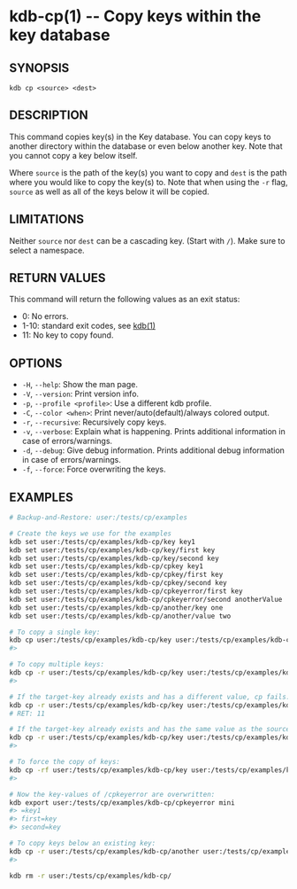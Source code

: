 # kdb-cp(1) -- Copy keys within the key database

## SYNOPSIS

`kdb cp <source> <dest>`

## DESCRIPTION

This command copies key(s) in the Key database.
You can copy keys to another directory within the database or even below another key.
Note that you cannot copy a key below itself.

Where `source` is the path of the key(s) you want to copy and `dest` is the path where you would like to copy the key(s) to.
Note that when using the `-r` flag, `source` as well as all of the keys below it will be copied.

## LIMITATIONS

Neither `source` nor `dest` can be a cascading key.
(Start with `/`).
Make sure to select a namespace.

## RETURN VALUES

This command will return the following values as an exit status:

- 0:
  No errors.
- 1-10:
  standard exit codes, see [kdb(1)](kdb.md)
- 11:
  No key to copy found.

## OPTIONS

- `-H`, `--help`:
  Show the man page.
- `-V`, `--version`:
  Print version info.
- `-p`, `--profile <profile>`:
  Use a different kdb profile.
- `-C`, `--color <when>`:
  Print never/auto(default)/always colored output.
- `-r`, `--recursive`:
  Recursively copy keys.
- `-v`, `--verbose`:
  Explain what is happening. Prints additional information in case of errors/warnings.
- `-d`, `--debug`:
  Give debug information. Prints additional debug information in case of errors/warnings.
- `-f`, `--force`:
  Force overwriting the keys.

## EXAMPLES

```sh
# Backup-and-Restore: user:/tests/cp/examples

# Create the keys we use for the examples
kdb set user:/tests/cp/examples/kdb-cp/key key1
kdb set user:/tests/cp/examples/kdb-cp/key/first key
kdb set user:/tests/cp/examples/kdb-cp/key/second key
kdb set user:/tests/cp/examples/kdb-cp/cpkey key1
kdb set user:/tests/cp/examples/kdb-cp/cpkey/first key
kdb set user:/tests/cp/examples/kdb-cp/cpkey/second key
kdb set user:/tests/cp/examples/kdb-cp/cpkeyerror/first key
kdb set user:/tests/cp/examples/kdb-cp/cpkeyerror/second anotherValue
kdb set user:/tests/cp/examples/kdb-cp/another/key one
kdb set user:/tests/cp/examples/kdb-cp/another/value two

# To copy a single key:
kdb cp user:/tests/cp/examples/kdb-cp/key user:/tests/cp/examples/kdb-cp/key2
#>

# To copy multiple keys:
kdb cp -r user:/tests/cp/examples/kdb-cp/key user:/tests/cp/examples/kdb-cp/copied
#>

# If the target-key already exists and has a different value, cp fails:
kdb cp -r user:/tests/cp/examples/kdb-cp/key user:/tests/cp/examples/kdb-cp/cpkeyerror
# RET: 11

# If the target-key already exists and has the same value as the source, everything is fine:
kdb cp -r user:/tests/cp/examples/kdb-cp/key user:/tests/cp/examples/kdb-cp/cpkey
#>

# To force the copy of keys:
kdb cp -rf user:/tests/cp/examples/kdb-cp/key user:/tests/cp/examples/kdb-cp/cpkeyerror
#>

# Now the key-values of /cpkeyerror are overwritten:
kdb export user:/tests/cp/examples/kdb-cp/cpkeyerror mini
#> =key1
#> first=key
#> second=key

# To copy keys below an existing key:
kdb cp -r user:/tests/cp/examples/kdb-cp/another user:/tests/cp/examples/kdb-cp/another/key
#>

kdb rm -r user:/tests/cp/examples/kdb-cp/
```
